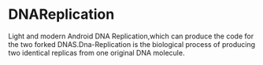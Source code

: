 DNAReplication
==================


Light and modern Android DNA Replication,which can produce the code for the two forked DNAS.Dna-Replication is the biological process of producing two identical replicas from one original DNA molecule.





